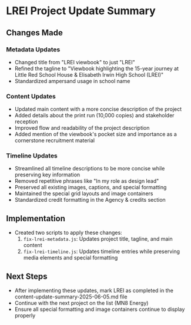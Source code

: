 # LREI Project Update Summary

## Changes Made

### Metadata Updates
- Changed title from "LREI viewbook" to just "LREI"
- Refined the tagline to "Viewbook highlighting the 15-year journey at Little Red School House & Elisabeth Irwin High School (LREI)"
- Standardized ampersand usage in school name

### Content Updates
- Updated main content with a more concise description of the project
- Added details about the print run (10,000 copies) and stakeholder reception
- Improved flow and readability of the project description
- Added mention of the viewbook's pocket size and importance as a cornerstone recruitment material

### Timeline Updates
- Streamlined all timeline descriptions to be more concise while preserving key information
- Removed repetitive phrases like "In my role as design lead"
- Preserved all existing images, captions, and special formatting
- Maintained the special grid layouts and image containers
- Standardized credit formatting in the Agency & credits section

## Implementation
- Created two scripts to apply these changes:
  1. `fix-lrei-metadata.js`: Updates project title, tagline, and main content
  2. `fix-lrei-timeline.js`: Updates timeline entries while preserving media elements and special formatting

## Next Steps
- After implementing these updates, mark LREI as completed in the content-update-summary-2025-06-05.md file
- Continue with the next project on the list (MN8 Energy)
- Ensure all special formatting and image containers continue to display properly